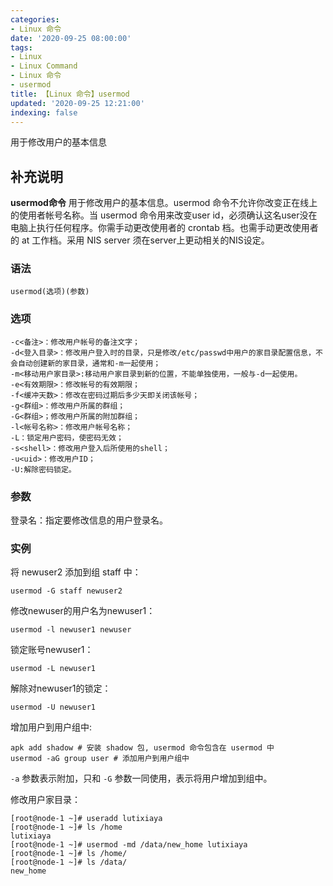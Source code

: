 ```yaml
---
categories:
- Linux 命令
date: '2020-09-25 08:00:00'
tags:
- Linux
- Linux Command
- Linux 命令
- usermod
title: 【Linux 命令】usermod
updated: '2020-09-25 12:21:00'
indexing: false
---
```


用于修改用户的基本信息

## 补充说明

**usermod命令** 用于修改用户的基本信息。usermod 命令不允许你改变正在线上的使用者帐号名称。当 usermod 命令用来改变user id，必须确认这名user没在电脑上执行任何程序。你需手动更改使用者的 crontab 档。也需手动更改使用者的 at 工作档。采用 NIS server 须在server上更动相关的NIS设定。

### 语法

```shell
usermod(选项)(参数)
```

### 选项

```shell
-c<备注>：修改用户帐号的备注文字；
-d<登入目录>：修改用户登入时的目录，只是修改/etc/passwd中用户的家目录配置信息，不会自动创建新的家目录，通常和-m一起使用；
-m<移动用户家目录>:移动用户家目录到新的位置，不能单独使用，一般与-d一起使用。
-e<有效期限>：修改帐号的有效期限；
-f<缓冲天数>：修改在密码过期后多少天即关闭该帐号；
-g<群组>：修改用户所属的群组；
-G<群组>；修改用户所属的附加群组；
-l<帐号名称>：修改用户帐号名称；
-L：锁定用户密码，使密码无效；
-s<shell>：修改用户登入后所使用的shell；
-u<uid>：修改用户ID；
-U:解除密码锁定。
```

### 参数

登录名：指定要修改信息的用户登录名。

### 实例

将 newuser2 添加到组 staff 中：

```shell
usermod -G staff newuser2
```

修改newuser的用户名为newuser1：

```shell
usermod -l newuser1 newuser
```

锁定账号newuser1：

```shell
usermod -L newuser1
```

解除对newuser1的锁定：

```shell
usermod -U newuser1
```

增加用户到用户组中:

```shell
apk add shadow # 安装 shadow 包, usermod 命令包含在 usermod 中
usermod -aG group user # 添加用户到用户组中
```

`-a` 参数表示附加，只和 `-G` 参数一同使用，表示将用户增加到组中。

修改用户家目录：
```
[root@node-1 ~]# useradd lutixiaya
[root@node-1 ~]# ls /home
lutixiaya
[root@node-1 ~]# usermod -md /data/new_home lutixiaya
[root@node-1 ~]# ls /home/
[root@node-1 ~]# ls /data/
new_home
```

<!-- Linux命令行搜索引擎：https://jaywcjlove.github.io/linux-command/ -->
